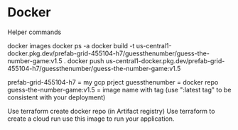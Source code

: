 # Docker

Helper commands

docker images
docker ps -a
docker build -t us-central1-docker.pkg.dev/prefab-grid-455104-h7/guessthenumber/guess-the-number-game:v1.5 .
docker push us-central1-docker.pkg.dev/prefab-grid-455104-h7/guessthenumber/guess-the-number-game:v1.5

prefab-grid-455104-h7 = my gcp prject
guessthenumber = docker repo
guess-the-number-game:v1.5 = image name with tag  (use ":latest tag" to be consistent with your deployment)

Use terraform create docker repo (in Artifact registry)
Use terraform to create a cloud run use this image to run your application.

